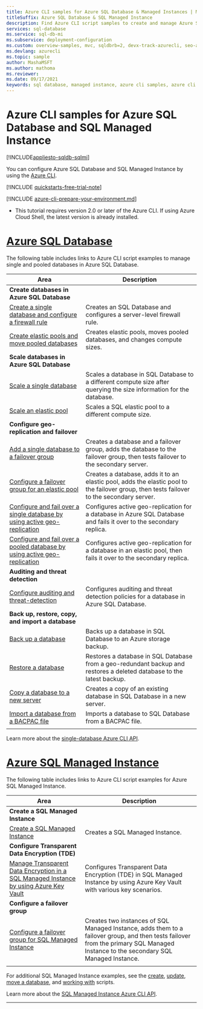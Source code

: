 ```yaml
---
title: Azure CLI samples for Azure SQL Database & Managed Instances | Microsoft Docs
titleSuffix: Azure SQL Database & SQL Managed Instance 
description: Find Azure CLI script samples to create and manage Azure SQL Database and Azure SQL Managed Instance.
services: sql-database
ms.service: sql-db-mi
ms.subservice: deployment-configuration
ms.custom: overview-samples, mvc, sqldbrb=2, devx-track-azurecli, seo-azure-cli
ms.devlang: azurecli
ms.topic: sample
author: MashaMSFT
ms.author: mathoma
ms.reviewer:
ms.date: 09/17/2021
keywords: sql database, managed instance, azure cli samples, azure cli examples, azure cli code samples, azure cli script examples
---
```


# Azure CLI samples for Azure SQL Database and SQL Managed Instance 
 
[!INCLUDE[appliesto-sqldb-sqlmi](../includes/appliesto-sqldb-sqlmi.md)]

You can configure Azure SQL Database and SQL Managed Instance by using the <a href="/cli/azure">Azure CLI</a>.

[!INCLUDE [quickstarts-free-trial-note](../../../includes/quickstarts-free-trial-note.md)]

[!INCLUDE [azure-cli-prepare-your-environment.md](../../../includes/azure-cli-prepare-your-environment.md)]

 - This tutorial requires version 2.0 or later of the Azure CLI. If using Azure Cloud Shell, the latest version is already installed.

# [Azure SQL Database](#tab/single-database)

The following table includes links to Azure CLI script examples to manage single and pooled databases in Azure SQL Database. 

|Area|Description|
|---|---|
|**Create databases in Azure SQL Database**||
| [Create a single database and configure a firewall rule](scripts/create-and-configure-database-cli.md) | Creates an SQL Database and configures a server-level firewall rule. |
| [Create elastic pools and move pooled databases](scripts/move-database-between-elastic-pools-cli.md) | Creates elastic pools, moves pooled databases, and changes compute sizes. |
|**Scale databases in Azure SQL Database**||
| [Scale a single database](scripts/monitor-and-scale-database-cli.md) | Scales a database in SQL Database to a different compute size after querying the size information for the database. |
| [Scale an elastic pool](scripts/scale-pool-cli.md) | Scales a SQL elastic pool to a different compute size. |
|**Configure geo-replication and failover**||
| [Add a single database to a failover group](scripts/add-database-to-failover-group-cli.md)| Creates a database and a failover group, adds the database to the failover group, then tests failover to the secondary server. |
| [Configure a failover group for an elastic pool](scripts/add-elastic-pool-to-failover-group-cli.md) | Creates a database, adds it to an elastic pool, adds the elastic pool to the failover group, then tests failover to the secondary server. |
| [Configure and fail over a single database by using active geo-replication](../../sql-database/scripts/sql-database-setup-geodr-and-failover-database-cli.md)| Configures active geo-replication for a database in Azure SQL Database and fails it over to the secondary replica. |
| [Configure and fail over a pooled database by using active geo-replication](../../sql-database/scripts/sql-database-setup-geodr-and-failover-pool-cli.md)| Configures active geo-replication for a database in an elastic pool, then fails it over to the secondary replica. |
| **Auditing and threat detection** |
| [Configure auditing and threat-detection](scripts/auditing-and-threat-detection-cli.md)| Configures auditing and threat detection policies for a database in Azure SQL Database. |
| **Back up, restore, copy, and import a database**||
| [Back up a database](scripts/backup-database-cli.md)| Backs up a database in SQL Database to an Azure storage backup. |
| [Restore a database](../../sql-database/scripts/sql-database-restore-database-cli.md)| Restores a database in SQL Database from a geo-redundant backup and restores a deleted database to the latest backup. |
| [Copy a database to a new server](scripts/copy-database-to-new-server-cli.md) | Creates a copy of an existing database in SQL Database in a new server. |
| [Import a database from a BACPAC file](../../sql-database/scripts/sql-database-import-from-bacpac-cli.md)| Imports a database to SQL Database from a BACPAC file. |
|||

Learn more about the [single-database Azure CLI API](single-database-manage.md#the-azure-cli).

# [Azure SQL Managed Instance](#tab/managed-instance)

The following table includes links to Azure CLI script examples for Azure SQL Managed Instance.

|Area|Description|
|---|---|
| **Create a SQL Managed Instance**||
| [Create a SQL Managed Instance](../../sql-database/scripts/sql-database-create-configure-managed-instance-cli.md)| Creates a SQL Managed Instance. |
| **Configure Transparent Data Encryption (TDE)**||
| [Manage Transparent Data Encryption in a SQL Managed Instance by using Azure Key Vault](../../sql-database/scripts/transparent-data-encryption-byok-sql-managed-instance-cli.md)| Configures Transparent Data Encryption (TDE) in SQL Managed Instance by using Azure Key Vault with various key scenarios. |
|**Configure a failover group**||
| [Configure a failover group for SQL Managed Instance](../../sql-database/scripts/sql-database-add-managed-instance-to-failover-group-cli.md) | Creates two instances of SQL Managed Instance, adds them to a failover group, and then tests failover from the primary SQL Managed Instance to the secondary SQL Managed Instance. |
|||

For additional SQL Managed Instance examples, see the [create](/archive/blogs/sqlserverstorageengine/create-azure-sql-managed-instance-using-azure-cli), [update](/archive/blogs/sqlserverstorageengine/modify-azure-sql-database-managed-instance-using-azure-cli), [move a database](/archive/blogs/sqlserverstorageengine/cross-instance-point-in-time-restore-in-azure-sql-database-managed-instance), and [working with](https://medium.com/azure-sqldb-managed-instance/working-with-sql-managed-instance-using-azure-cli-611795fe0b44) scripts.

Learn more about the [SQL Managed Instance Azure CLI API](../managed-instance/api-references-create-manage-instance.md#azure-cli-create-and-configure-managed-instances).

---